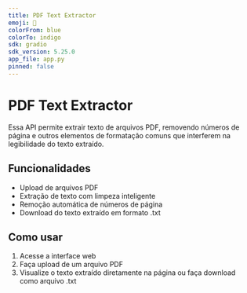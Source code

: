 ```yaml
---
title: PDF Text Extractor
emoji: 📄
colorFrom: blue
colorTo: indigo
sdk: gradio
sdk_version: 5.25.0
app_file: app.py
pinned: false
---
```


# PDF Text Extractor

Essa API permite extrair texto de arquivos PDF, removendo números de página e outros elementos de formatação comuns que interferem na legibilidade do texto extraído.

## Funcionalidades

- Upload de arquivos PDF
- Extração de texto com limpeza inteligente
- Remoção automática de números de página
- Download do texto extraído em formato .txt

## Como usar

1. Acesse a interface web
2. Faça upload de um arquivo PDF
3. Visualize o texto extraído diretamente na página ou faça download como arquivo .txt